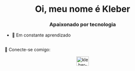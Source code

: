 <h1 align="center">Oi, meu nome é Kleber </h1>
<h3 align="center">
    Apaixonado por tecnologia
</h3>

- 🌱 Em constante aprendizado

##
 🤝 Conecte-se comigo:
<p align="center">
  <a href="https://www.linkedin.com/in/kleber-gomes-a708261a1/" target="blank"><img align="center" src="https://raw.githubusercontent.com/rahuldkjain/github-profile-readme-generator/master/src/images/icons/Social/linked-in-alt.svg" alt="kleber-gomes" height="30" width="40" /></a>
</p>
